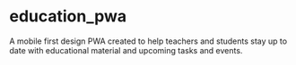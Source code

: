 # education_pwa
A mobile first design PWA created to help  teachers and students stay up to date with  educational material and upcoming tasks and  events.
